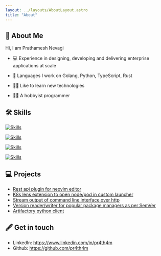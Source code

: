 ```yaml
---
layout: ../layouts/AboutLayout.astro
title: "About"
---
```


## 👦 About Me

Hi, I am Prathamesh Nevagi
- 💻 Experience in designing, developing and delivering enterprise applications at scale

- 🔧 Languages I work on Golang, Python, TypeScript, Rust

- 🧗‍♂️  Like to learn new technologies

- 👨‍💻 A hobbyist programmer


##	🛠️ Skills
[![Skills](https://skillicons.dev/icons?i=go,py,ts,rust&theme=dark)]()

[![Skills](https://skillicons.dev/icons?i=postgres,mysql,mongodb,redis,kafka&theme=dark)]()

[![Skills](https://skillicons.dev/icons?i=docker,kubernetes,aws,azure&theme=dark)]()

[![Skills](https://skillicons.dev/icons?i=linux,bash,neovim&theme=dark)]()


## 💻 Projects

- [Rest api plugin for neovim editor](https://github.com/pr4th4m/coc-restclient) 
- [K8s lens extension to open node/pod in custom launcher](https://github.com/pr4th4m/openlens-node-pod-custom-launcher)
- [Stream output of command line interface over http](https://github.com/VeritasOS/runnel)
- [Version reader/writer for popular package managers as per SemVer](https://github.com/VeritasOS/versioner)
- [Artifactory python client](https://github.com/VeritasOS/py-artifactory)


## 🖋️ Get in touch 

- LinkedIn: https://www.linkedin.com/in/pr4th4m
- Github: https://github.com/pr4th4m
